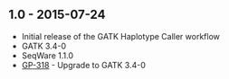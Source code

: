 ## 1.0 - 2015-07-24
- Initial release of the GATK Haplotype Caller workflow
- GATK 3.4-0
- SeqWare 1.1.0
- [GP-318](https://jira.oicr.on.ca/browse/GP-318) - Upgrade to GATK 3.4-0
